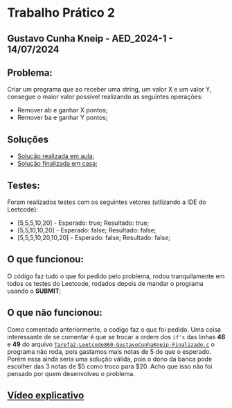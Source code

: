 # Trabalho Prático 2
## Gustavo Cunha Kneip - AED_2024-1 - 14/07/2024
## Problema:
Criar um programa que ao receber uma string, um valor X e um valor Y, consegue o maior valor possivel realizando as seguintes operações:
- Remover ab e ganhar X pontos;
- Remover ba e ganhar Y pontos;
## Soluções
- [Solução realizada em aula](./CodigoEmAula/);
- [Solução finalizada em casa](./CodigoFinalizado/Tarefa2-Leetcode860-GustavoCunhaKneip-Finalizado.c);
## Testes:
Foram realizados testes com os seguintes vetores (utlizando a IDE do Leetcode):
- [5,5,5,10,20] - Esperado: true; Resultado: true;
- [5,5,10,10,20] - Esperado: false; Resultado: false;
- [5,5,5,10,20,10,20] - Esperado: false; Resultado: false;
## O que funcionou:
O código faz tudo o que foi pedido pelo problema, rodou tranquilamente em todos os testes do Leetcode, rodados depois de mandar o programa usando o **SUBMIT**;
## O que não funcionou:
Como comentado anteriormente, o codigo faz o que foi pedido. Uma coisa interessante de se comentar é que se trocar a ordem dos `if's` das linhas **46** e **49** do arquivo 
[`Tarefa2-Leetcode860-GustavoCunhaKneip-Finalizado.c`](./CodigoFinalizado/Tarefa2-Leetcode860-GustavoCunhaKneip-Finalizado.c) o programa não roda, pois gastamos mais notas de 5
do que o esperado. Porém essa ainda seria uma solução válida, pois o dono da banca pode escolher das 3 notas de $5 como troco para $20. Acho que isso não foi pensado por quem desenvolveu o problema.
## [Vídeo explicativo](https://youtu.be/eDySrfGXwfk)

